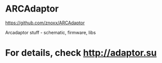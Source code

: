 ARCAdaptor
==========
https://github.com/znoxx/ARCAdaptor

Arcadaptor stuff - schematic, firmware, libs

For details, check http://adaptor.su
=======

